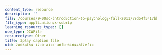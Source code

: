 ```yaml
---
content_type: resource
description: ''
file: /courses/9-00sc-introduction-to-psychology-fall-2011/78d54f5417bba1cda6fb616445f7ef1c_Qw4SkvZ03cc.srt
file_type: application/x-subrip
learning_resource_types: []
ocw_type: OCWFile
resourcetype: Other
title: 3play caption file
uid: 78d54f54-17bb-a1cd-a6fb-616445f7ef1c
---
```

